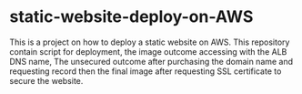 # static-website-deploy-on-AWS
This is a project on how to deploy a static website on AWS. This repository contain script for deployment, the image outcome accessing with the ALB DNS name, The unsecured outcome after purchasing the domain name and requesting record then the final image after requesting SSL certificate to secure the website.
